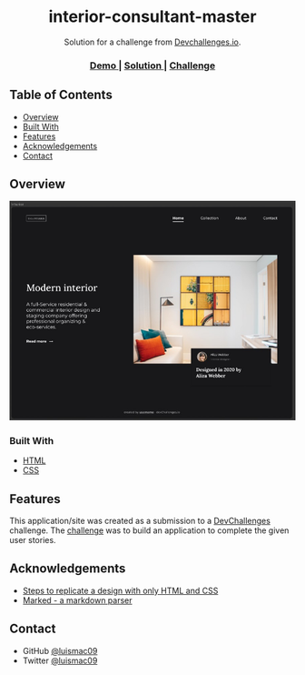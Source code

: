 <h1 align="center">interior-consultant-master</h1>

<div align="center">
   Solution for a challenge from  <a href="http://devchallenges.io" target="_blank">Devchallenges.io</a>.
</div>

<div align="center">
  <h3>
    <a href="https://luismac09.github.io/DevChallenges/Responsive-Web-Path/interior-consultant-master/">
      Demo
    </a>
    <span> | </span>
    <a href="https://devchallenges.io/solutions/IapQIOMlCY1BNcGZcm9W">
      Solution
    </a>
    <span> | </span>
    <a href="https://devchallenges.io/challenges/wBunSb7FPrIepJZAg0sY">
      Challenge
    </a>
  </h3>
</div>

<!-- TABLE OF CONTENTS -->

## Table of Contents

- [Overview](#overview)
- [Built With](#built-with)
- [Features](#features)
- [Acknowledgements](#acknowledgements)
- [Contact](#contact)

<!-- OVERVIEW -->

## Overview

![screenshot](./design/interior-desktop.jpg)

### Built With

- [HTML](https://developer.mozilla.org/es/docs/Web/HTML)
- [CSS](https://developer.mozilla.org/es/docs/Web/CSS)

## Features

This application/site was created as a submission to a [DevChallenges](https://devchallenges.io/challenges) challenge. The [challenge](https://devchallenges.io/challenges/wBunSb7FPrIepJZAg0sY) was to build an application to complete the given user stories.

## Acknowledgements

- [Steps to replicate a design with only HTML and CSS](https://devchallenges-blogs.web.app/how-to-replicate-design/)
- [Marked - a markdown parser](https://github.com/chjj/marked)

## Contact

- GitHub [@luismac09](https://github.com/luismac09)
- Twitter [@luismac09](https://twitter.com/luismac09)
